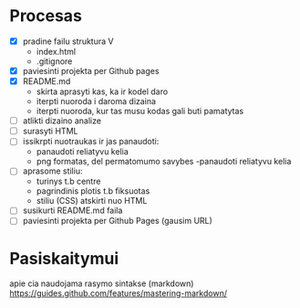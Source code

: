 # Procesas

- [X] pradine failu struktura V
  - index.html
  - .gitignore
- [X] paviesinti projekta per Github pages
- [X] README.md
  - skirta aprasyti kas, ka ir kodel daro
  - iterpti nuoroda i daroma dizaina
  - iterpti nuoroda, kur tas musu kodas gali buti pamatytas
- [ ] atlikti dizaino analize
- [ ] surasyti HTML
- [ ] issikrpti nuotraukas ir jas panaudoti:
  - panaudoti reliatyvu kelia
  - png formatas, del permatomumo savybes
-panaudoti reliatyvu kelia
- [ ] aprasome stiliu:
  - turinys t.b centre
  - pagrindinis plotis t.b fiksuotas
  - stiliu (CSS) atskirti nuo HTML
- [ ] susikurti README.md faila
- [ ] paviesinti projekta per Github Pages (gausim URL)

# Pasiskaitymui

apie cia naudojama rasymo sintakse (markdown)
https://guides.github.com/features/mastering-markdown/

